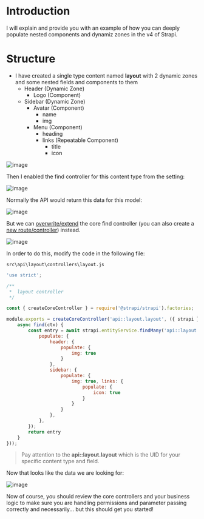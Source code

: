 # Introduction
I will explain and provide you with an example of how you can deeply populate nested components and dynamiz zones in the v4 of Strapi. 

# Structure
* I have created a single type content named **layout** with 2 dynamic zones and some nested fields and components to them
    * Header (Dynamic Zone)
       * Logo (Component)
    * Sidebar (Dynamic Zone)
       * Avatar (Component)
           * name
           * img
       * Menu (Component)
           * heading
           * links (Repeatable Component)
                * title
                * icon

![image](https://user-images.githubusercontent.com/93989197/147381118-6ce4df15-0818-4dec-85f3-5af583064ed2.png)

Then I enabled the find controller for this content type from the setting:

![image](https://user-images.githubusercontent.com/93989197/147381196-5e3a0c5f-dab6-4170-9e0e-fa5d98ad0228.png)

Normally the API would return this data for this model: 

![image](https://user-images.githubusercontent.com/93989197/147381139-19b02121-75ed-417f-a321-995ade204e36.png)

But we can [overwrite/extend](https://docs.strapi.io/developer-docs/latest/development/backend-customization/controllers.html#extending-core-controllers) the core find controller (you can also create a [new route/controller](https://docs.strapi.io/developer-docs/latest/development/backend-customization/controllers.html#adding-a-new-controller)) instead. 

![image](https://user-images.githubusercontent.com/93989197/147381156-c839e4f8-4804-4d9b-b361-7f704103ede4.png)

In order to do this, modify the code in the following file:
```
src\api\layout\controllers\layout.js
```

```javascript
'use strict';

/**
 *  layout controller
 */

const { createCoreController } = require('@strapi/strapi').factories;

module.exports = createCoreController('api::layout.layout', ({ strapi }) => ({
    async find(ctx) {
        const entry = await strapi.entityService.findMany('api::layout.layout', {
            populate: {
                header: {
                    populate: {
                        img: true
                    }
                },
                sidebar: {
                    populate: {
                        img: true, links: {
                            populate: {
                                icon: true
                            }
                        }
                    }
                },
            },
        });
        return entry
    }
}));
```

> Pay attention to the **api::layout.layout** which is the UID for your specific content type and field.

Now that looks like the data we are looking for:

![image](https://user-images.githubusercontent.com/93989197/147381449-76b88af6-588a-4aa1-b18f-2bf7b22764a9.png)

Now of course, you should review the core controllers and your business logic to make sure you are handling permissions and parameter passing correctly and necessarily... but this should get you started!
